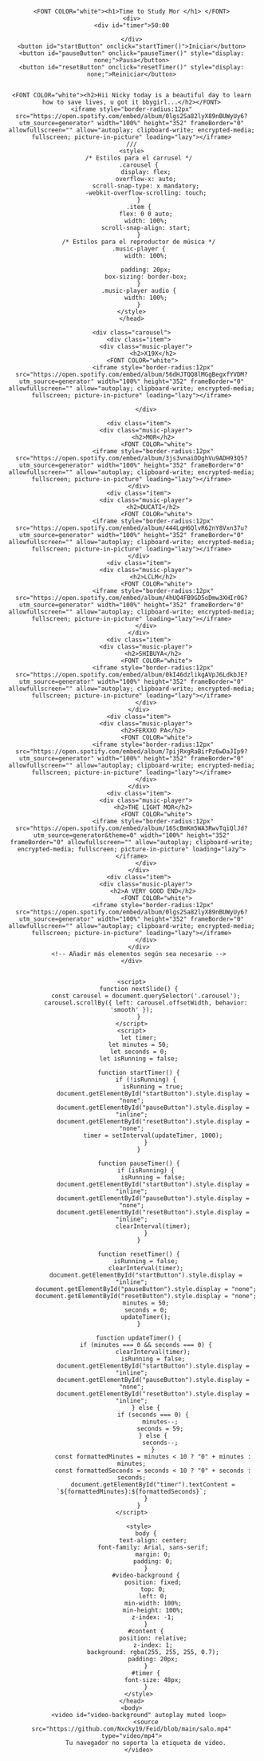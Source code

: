 

<html lang="en">
<head>
    <meta charset="UTF-8">
    <meta name="viewport" content="width=device-width, initial-scale=1.0">
    <title>Time to Study Mor</title>
    <style>
        body {
            text-align: center;
            font-family: Arial, sans-serif;
        }
        #timer {
            font-size: 48px;
        }
    </style>
</head>
<body>
    <div>
    
    <FONT COLOR="white"><h1>Time to Study Mor </h1> </FONT>
    <div>
    <div id="timer">50:00
       
    </div>
    <button id="startButton" onclick="startTimer()">Iniciar</button>
    <button id="pauseButton" onclick="pauseTimer()" style="display: none;">Pausa</button>
    <button id="resetButton" onclick="resetTimer()" style="display: none;">Reiniciar</button>
    
    
    <FONT COLOR="white"><h2>Hii Nicky today is a beautiful day to learn how to save lives, u got it bbygirl...</h2></FONT>
    <iframe style="border-radius:12px" src="https://open.spotify.com/embed/album/0lgs2Sa82lyX89nBUWyUy6?utm_source=generator" width="100%" height="352" frameBorder="0" allowfullscreen="" allow="autoplay; clipboard-write; encrypted-media; fullscreen; picture-in-picture" loading="lazy"></iframe>
    ///
    <style>
        /* Estilos para el carrusel */
        .carousel {
            display: flex;
            overflow-x: auto;
            scroll-snap-type: x mandatory;
            -webkit-overflow-scrolling: touch;
        }
        .item {
            flex: 0 0 auto;
            width: 100%;
            scroll-snap-align: start;
        }
        /* Estilos para el reproductor de música */
        .music-player {
            width: 100%;
           
            padding: 20px;
            box-sizing: border-box;
        }
        .music-player audio {
            width: 100%;
        }
    </style>
    </head>
    
    <div class="carousel">
        <div class="item">
            <div class="music-player">
                <h2>X19X</h2>
          <FONT COLOR="white">
                <iframe style="border-radius:12px" src="https://open.spotify.com/embed/album/56dHJTQQ8lMGgBegxfYVDM?utm_source=generator" width="100%" height="352" frameBorder="0" allowfullscreen="" allow="autoplay; clipboard-write; encrypted-media; fullscreen; picture-in-picture" loading="lazy"></iframe>
             
            </div>
     
        <div class="item">
            <div class="music-player">
                <h2>MOR</h2>
                  <FONT COLOR="white">
                <iframe style="border-radius:12px" src="https://open.spotify.com/embed/album/3js3vnaiDDghVu9ADH93Q5?utm_source=generator" width="100%" height="352" frameBorder="0" allowfullscreen="" allow="autoplay; clipboard-write; encrypted-media; fullscreen; picture-in-picture" loading="lazy"></iframe>
        </div>
        <div class="item">
            <div class="music-player">
                <h2>DUCATI</h2>
                  <FONT COLOR="white">
                <iframe style="border-radius:12px" src="https://open.spotify.com/embed/album/444LqH6QlvR62nY8Vxn37u?utm_source=generator" width="100%" height="352" frameBorder="0" allowfullscreen="" allow="autoplay; clipboard-write; encrypted-media; fullscreen; picture-in-picture" loading="lazy"></iframe>
        </div>
        <div class="item">
            <div class="music-player">
                <h2>LCLM</h2>
                  <FONT COLOR="white">
                <iframe style="border-radius:12px" src="https://open.spotify.com/embed/album/4hUQ4FB9GD5oDmw3XHIr0G?utm_source=generator" width="100%" height="352" frameBorder="0" allowfullscreen="" allow="autoplay; clipboard-write; encrypted-media; fullscreen; picture-in-picture" loading="lazy"></iframe>
            </div>
        </div>
        <div class="item">
            <div class="music-player">
                <h2>SHIBUYA</h2>
                  <FONT COLOR="white">
                <iframe style="border-radius:12px" src="https://open.spotify.com/embed/album/0kI46dzlikgAVpJ6LdkbJE?utm_source=generator" width="100%" height="352" frameBorder="0" allowfullscreen="" allow="autoplay; clipboard-write; encrypted-media; fullscreen; picture-in-picture" loading="lazy"></iframe>
            </div>
        </div>
        <div class="item">
            <div class="music-player">
                <h2>FERXXO PA</h2>
                  <FONT COLOR="white">
                <iframe style="border-radius:12px" src="https://open.spotify.com/embed/album/7pijRxgRaBirPz6wDaJIp9?utm_source=generator" width="100%" height="352" frameBorder="0" allowfullscreen="" allow="autoplay; clipboard-write; encrypted-media; fullscreen; picture-in-picture" loading="lazy"></iframe>
            </div>
        </div>
        <div class="item">
            <div class="music-player">
                <h2>THE LIGHT MOR</h2>
                  <FONT COLOR="white">
                <iframe style="border-radius:12px" src="https://open.spotify.com/embed/album/16ScBmKm5WA3RwvTqiQlJd?utm_source=generator&theme=0" width="100%" height="352" frameBorder="0" allowfullscreen="" allow="autoplay; clipboard-write; encrypted-media; fullscreen; picture-in-picture" loading="lazy"></iframe>
            </div>
        </div>
        <div class="item">
            <div class="music-player">
                <h2>A VERY GOOD END</h2>
                  <FONT COLOR="white">
                <iframe style="border-radius:12px" src="https://open.spotify.com/embed/album/0lgs2Sa82lyX89nBUWyUy6?utm_source=generator" width="100%" height="352" frameBorder="0" allowfullscreen="" allow="autoplay; clipboard-write; encrypted-media; fullscreen; picture-in-picture" loading="lazy"></iframe>
            </div>
        </div>
        <!-- Añadir más elementos según sea necesario -->
    </div>
    
    
    <script>
        function nextSlide() {
            const carousel = document.querySelector('.carousel');
            carousel.scrollBy({ left: carousel.offsetWidth, behavior: 'smooth' });
        }
    </script>
    <script>
        let timer;
        let minutes = 50;
        let seconds = 0;
        let isRunning = false;

        function startTimer() {
            if (!isRunning) {
                isRunning = true;
                document.getElementById("startButton").style.display = "none";
                document.getElementById("pauseButton").style.display = "inline";
                document.getElementById("resetButton").style.display = "none";
                timer = setInterval(updateTimer, 1000);
            }
        }

        function pauseTimer() {
            if (isRunning) {
                isRunning = false;
                document.getElementById("startButton").style.display = "inline";
                document.getElementById("pauseButton").style.display = "none";
                document.getElementById("resetButton").style.display = "inline";
                clearInterval(timer);
            }
        }

        function resetTimer() {
            isRunning = false;
            clearInterval(timer);
            document.getElementById("startButton").style.display = "inline";
            document.getElementById("pauseButton").style.display = "none";
            document.getElementById("resetButton").style.display = "none";
            minutes = 50;
            seconds = 0;
            updateTimer();
        }

        function updateTimer() {
            if (minutes === 0 && seconds === 0) {
                clearInterval(timer);
                isRunning = false;
                document.getElementById("startButton").style.display = "inline";
                document.getElementById("pauseButton").style.display = "none";
                document.getElementById("resetButton").style.display = "inline";
            } else {
                if (seconds === 0) {
                    minutes--;
                    seconds = 59;
                } else {
                    seconds--;
                }
                const formattedMinutes = minutes < 10 ? "0" + minutes : minutes;
                const formattedSeconds = seconds < 10 ? "0" + seconds : seconds;
                document.getElementById("timer").textContent = `${formattedMinutes}:${formattedSeconds}`;
            }
        }
    </script>
     
        <style>
            body {
                text-align: center;
                font-family: Arial, sans-serif;
                margin: 0;
                padding: 0;
            }
            #video-background {
                position: fixed;
                top: 0;
                left: 0;
                min-width: 100%;
                min-height: 100%;
                z-index: -1;
            }
            #content {
                position: relative;
                z-index: 1;
                background: rgba(255, 255, 255, 0.7);
                padding: 20px;
            }
            #timer {
                font-size: 48px;
            }
        </style>
    </head>
    <body>
        <video id="video-background" autoplay muted loop>
            <source src="https://github.com/Nxcky19/Feid/blob/main/salo.mp4" type="video/mp4">
            Tu navegador no soporta la etiqueta de video.
        </video>
      
    
</body>
</html>
